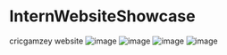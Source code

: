 # InternWebsiteShowcase
cricgamzey website 
![image](https://github.com/Atulaya123/InternWebsiteShowcase/assets/115982827/6c48d6dc-3a9f-4898-ba8f-eb09dbe0813d)
![image](https://github.com/Atulaya123/InternWebsiteShowcase/assets/115982827/8d1de58f-ff96-42f7-9f3b-4cf68fbcce39)
![image](https://github.com/Atulaya123/InternWebsiteShowcase/assets/115982827/6ad55b16-68cf-4938-b9e6-ac7c290d1c1c)
![image](https://github.com/Atulaya123/InternWebsiteShowcase/assets/115982827/6504bb9c-acdf-4ec4-b67e-9fa83247484e)


